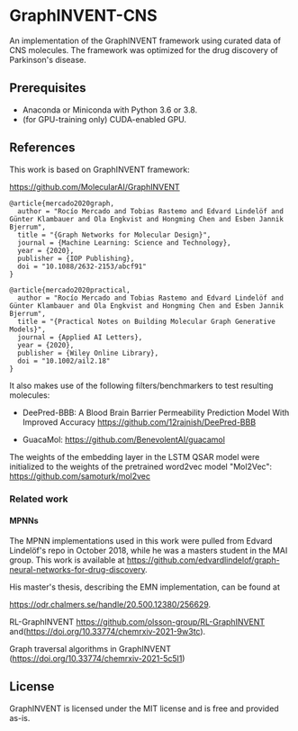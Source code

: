 # GraphINVENT-CNS
An implementation of the GraphINVENT framework using curated data of CNS molecules. The framework was optimized for the drug discovery of Parkinson's disease. 

## Prerequisites
* Anaconda or Miniconda with Python 3.6 or 3.8.
* (for GPU-training only) CUDA-enabled GPU.

## References
This work is based on GraphINVENT framework:

https://github.com/MolecularAI/GraphINVENT

```
@article{mercado2020graph,
  author = "Rocío Mercado and Tobias Rastemo and Edvard Lindelöf and Günter Klambauer and Ola Engkvist and Hongming Chen and Esben Jannik Bjerrum",
  title = "{Graph Networks for Molecular Design}",
  journal = {Machine Learning: Science and Technology},
  year = {2020},
  publisher = {IOP Publishing},
  doi = "10.1088/2632-2153/abcf91"
}

@article{mercado2020practical,
  author = "Rocío Mercado and Tobias Rastemo and Edvard Lindelöf and Günter Klambauer and Ola Engkvist and Hongming Chen and Esben Jannik Bjerrum",
  title = "{Practical Notes on Building Molecular Graph Generative Models}",
  journal = {Applied AI Letters},
  year = {2020},
  publisher = {Wiley Online Library},
  doi = "10.1002/ail2.18"
}
```


It also makes use of the following filters/benchmarkers to test resulting molecules:
* DeePred-BBB: A Blood Brain Barrier Permeability Prediction Model With Improved Accuracy
https://github.com/12rajnish/DeePred-BBB

* GuacaMol:
https://github.com/BenevolentAI/guacamol

The weights of the embedding layer in the LSTM QSAR model were initialized to the weights of the pretrained word2vec model "Mol2Vec":
https://github.com/samoturk/mol2vec


### Related work
#### MPNNs
The MPNN implementations used in this work were pulled from Edvard Lindelöf's repo in October 2018, while he was a masters student in the MAI group. This work is available at
https://github.com/edvardlindelof/graph-neural-networks-for-drug-discovery.

His master's thesis, describing the EMN implementation, can be found at

https://odr.chalmers.se/handle/20.500.12380/256629.

RL-GraphINVENT
https://github.com/olsson-group/RL-GraphINVENT and(https://doi.org/10.33774/chemrxiv-2021-9w3tc).

Graph traversal algorithms in GraphINVENT
(https://doi.org/10.33774/chemrxiv-2021-5c5l1)

## License
GraphINVENT is licensed under the MIT license and is free and provided as-is.
